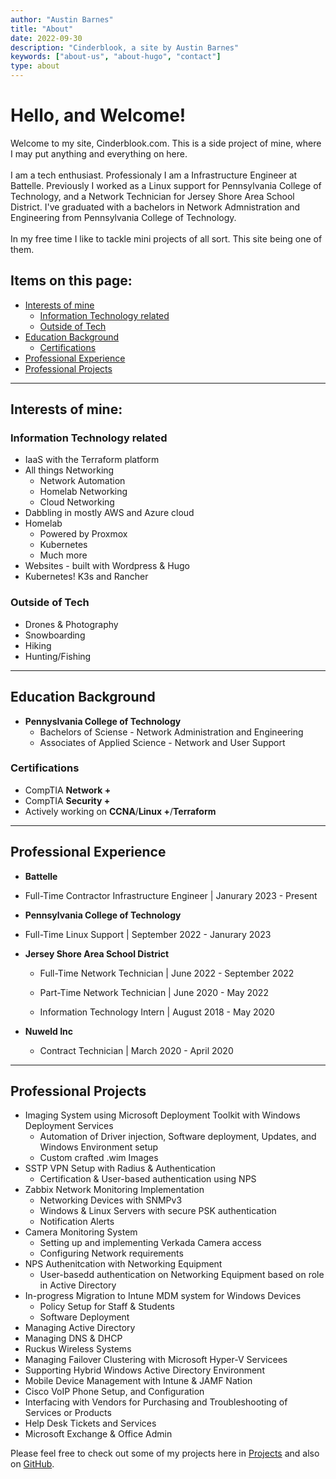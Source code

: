 ```yaml
---
author: "Austin Barnes"
title: "About"
date: 2022-09-30
description: "Cinderblook, a site by Austin Barnes"
keywords: ["about-us", "about-hugo", "contact"]
type: about
---
```


# Hello, and Welcome!
Welcome to my site, Cinderblook.com. This is a side project of mine, where I may put anything and everything on here. 
<br><br>
I am a tech enthusiast. Professionaly I am a Infrastructure Engineer at Battelle. Previously I worked as a Linux support for Pennsylvania College of Technology, and a Network Technician for Jersey Shore Area School District. I've graduated with a bachelors in Network Admnistration and Engineering from Pennsylvania College of Technology.
<br> <br>
In my free time I like to tackle mini projects of all sort. This site being one of them. 

## Items on this page:
  - [Interests of mine](#interests-of-mine)
    - [Information Technology related](#information-technology-related)
    - [Outside of Tech](#outside-of-tech)
  - [Education Background](#education-background)
    - [Certifications](#certifications)
  - [Professional Experience](#professional-experience)
  - [Professional Projects](#professional-projects)

--------

## Interests of mine:
### Information Technology related 
* IaaS with the Terraform platform
* All things Networking
  * Network Automation
  * Homelab Networking
  * Cloud Networking
* Dabbling in mostly AWS and Azure cloud
* Homelab
  *  Powered by Proxmox
  *  Kubernetes
  *  Much more
* Websites - built with Wordpress & Hugo
* Kubernetes! K3s and Rancher

### Outside of Tech
* Drones & Photography
* Snowboarding
* Hiking
* Hunting/Fishing

--------

## Education Background
* **Pennyslvania College of Technology**
  * Bachelors of Sciense - Network Administration and Engineering
  * Associates of Applied Science -  Network and User Support

### Certifications 
* CompTIA **Network +**
* CompTIA **Security +**
* Actively working on **CCNA**/**Linux +**/**Terraform**

--------

## Professional Experience
*  **Battelle**
  * Full-Time Contractor Infrastructure Engineer | Janurary 2023 - Present

*  **Pennsylvania College of Technology**
* Full-Time Linux Support | September 2022 - Janurary 2023

* **Jersey Shore Area School District**
  * Full-Time Network Technician | June 2022 - September 2022

  * Part-Time Network Technician | June 2020 - May 2022 

  * Information Technology Intern | August 2018 - May 2020

* **Nuweld Inc**
  * Contract Technician | March 2020 - April 2020    
  

--------

## Professional Projects
* Imaging System using Microsoft Deployment Toolkit with Windows Deployment Services
  * Automation of Driver injection, Software deployment, Updates, and Windows Environment setup
  * Custom crafted .wim Images 
* SSTP VPN Setup with Radius & Authentication
  * Certification & User-based authentication using NPS
* Zabbix Network Monitoring Implementation
  * Networking Devices with SNMPv3
  * Windows & Linux Servers with secure PSK authentication
  * Notification Alerts
* Camera Monitoring System
  * Setting up and implementing Verkada Camera access
  * Configuring Network requirements
* NPS Authenitcation with Networking Equipment
  * User-basedd authentication on Networking Equipment based on role in Active Directory
* In-progress Migration to Intune MDM system for Windows Devices
  * Policy Setup for Staff & Students
  * Software Deployment
* Managing Active Directory
* Managing DNS & DHCP
* Ruckus Wireless Systems
* Managing Failover Clustering with Microsoft Hyper-V Servicees
* Supporting Hybrid Windows Active Directory Environment
* Mobile Device Management with Intune & JAMF Nation
* Cisco VoIP Phone Setup, and Configuration
* Interfacing with Vendors for Purchasing and Troubleshooting of Services or Products
* Help Desk Tickets and Services
* Microsoft Exchange & Office Admin

Please feel free to check out some of my projects here in [Projects](https://cinderblook.github.io/projects/) and also on [GitHub](https://github.com/Cinderblook).
